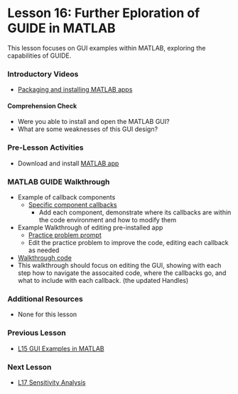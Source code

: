# **Lesson 16: Further Eploration of GUIDE in MATLAB**

This lesson focuses on GUI examples within MATLAB, exploring the capabilities of GUIDE.

### **Introductory Videos**
 * [Packaging and installing MATLAB apps](https://www.mathworks.com/videos/packaging-and-installing-matlab-apps-101563.html)
 
#### **Comprehension Check**
 * Were you able to install and open the MATLAB GUI?
 * What are some weaknesses of this GUI design?
### **Pre-Lesson Activities**
  * Download and install [MATLAB app](https://bitbucket.org/ashleefv/checlassfa20/src/master/In%20Class%20Problem%20Activities/MATLAB/2D%20Heat%20Conduction.mlappinstall)

### **MATLAB GUIDE Walkthrough**
* Example of callback components
  * [Specific component callbacks](https://www.mathworks.com/help/matlab/creating_guis/add-code-for-components-in-callbacks.html)
    * Add each component, demonstrate where its callbacks are within the code environment and how to modify them
* Example Walkthrough of editing pre-installed app
  * [Practice problem prompt](https://github.com/ashleefv/ApplNumComp/blob/master/2DHeatConduction%20GUI%20In-Class%20Problem.pdf)
   * Edit the practice problem to improve the code, editing each callback as needed
* [Walkthrough code](/CHEclassFa20/In%20Class%20Problem%20Solutions/MATLAB/simpleGUIusingGUIDE.m)
 * This walkthrough should focus on editing the GUI, showing with each step how to navigate the assocaited code, where the callbacks go, and what to include with each callback. (the updated Handles)
### **Additional Resources**
* None for this lesson

### **Previous Lesson**
 * [L15 GUI Examples in MATLAB](/L15%20MATLAB%20and%20GUIDE.md)
### **Next Lesson**
 * [L17 Sensitivity Analysis](/L17%20Sensitivity%20Analysis.md)
